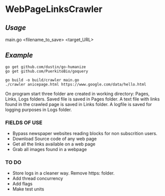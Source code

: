# WebPageLinksCrawler

## *Usage*

main.go <filename_to_save> <target_URL>

## *Example*

```
go get github.com/dustin/go-humanize
go get github.com/PuerkitoBio/goquery

go build -o build/crawler main.go
./crawler anicepage.html https://www.google.com/data/hello.html
```
On program start three folder are created in working directory: Pages, Links, Logs folders.
Saved file is saved in Pages folder. 
A text file with links found in the crawled page is saved in Links folder.
A logfile is saved for logging purposes in Logs folder.

### FIELDS OF USE
- Bypass newspaper websites reading blocks for non subscrition users.
- Download Source code of any web page
- Get all the links available on a web page
- Grab all images found in a webpage


### TO DO

- Store logs in a cleaner way. Remove https: folder.
- Add thread concurrency
- Add flags
- Make test units
